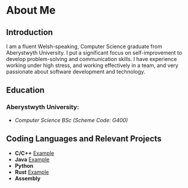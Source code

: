 # About Me

## Introduction
I am a fluent Welsh-speaking, Computer Science graduate from Aberystwyth University.  I put a significant focus on self-improvement to develop problem-solving and communication skills.  I have experience working under high stress, and working effectively in a team, and very passionate about software development and technology.

## Education
### Aberystwyth University:
- *Computer Science BSc (Scheme Code: G400)*

## Coding Languages and Relevant Projects
- **C/C++** [Example](https://github.com/GruffTrick/Sheep-Behaviour-Analyser "Example C Project")
- **Java** [Example](https://github.com/GruffTrick/Sudoku-Solver "Example Java Project")
- **Python**
- **Rust** [Example](https://github.com/GruffTrick/csv_viewer "Example Rust Project")
- **Assembly**
